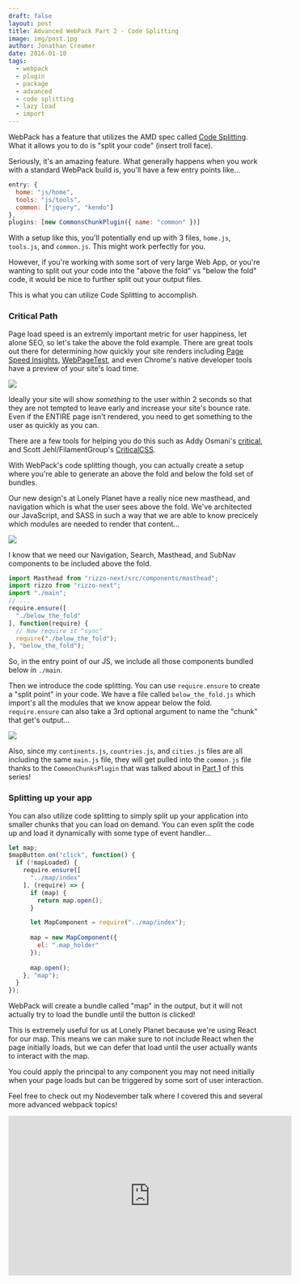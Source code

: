 ```yaml
---
draft: false
layout: post
title: Advanced WebPack Part 2 - Code Splitting
image: img/post.jpg
author: Jonathan Creamer
date: 2016-01-10
tags: 
  - webpack
  - plugin
  - package
  - advanced
  - code splitting
  - lazy load
  - import
---
```


WebPack has a feature that utilizes the AMD spec called [Code Splitting](https://webpack.github.io/docs/code-splitting.html). What it allows you to do is "split your code" (insert troll face).

Seriously, it's an amazing feature. What generally happens when you work with a standard WebPack build is, you'll have a few entry points like...

```js
entry: {
  home: "js/home",
  tools: "js/tools",
  common: ["jquery", "kendo"]
},
plugins: [new CommonsChunkPlugin({ name: "common" })]
```

With a setup like this, you'll potentially end up with 3 files, `home.js`, `tools.js`, and `common.js`. This might work perfectly for you. 

However, if you're working with some sort of very large Web App, or you're wanting to split out your code into the "above the fold" vs "below the fold" code, it would be nice to further split out your output files.

This is what you can utilize Code Splitting to accomplish.

### Critical Path

Page load speed is an extremly important metric for user happiness, let alone SEO, so let's take the above the fold example. There are great tools out there for determining how quickly your site renders including [Page Speed Insights](https://developers.google.com/speed/pagespeed/insights/), [WebPageTest](webpagetest.org), and even Chrome's native developer tools have a preview of your site's load time.

![](http://d.pr/i/zYks+)

Ideally your site will show *something* to the user within 2 seconds so that they are not tempted to leave early and increase your site's bounce rate. Even if the ENTIRE page isn't rendered, you need to get something to the user as quickly as you can.

There are a few tools for helping you do this such as Addy Osmani's [critical](https://github.com/addyosmani/critical), and Scott Jehl/FilamentGroup's [CriticalCSS](https://github.com/filamentgroup/criticalCSS).

With WebPack's code splitting though, you can actually create a setup where you're able to generate an above the fold and below the fold set of bundles.

Our new design's at Lonely Planet have a really nice new masthead, and navigation which is what the user sees above the fold. We've architected our JavaScript, and SASS in such a way that we are able to know precicely which modules are needed to render that content...

![](http://d.pr/i/133ur+)

I know that we need our Navigation, Search, Masthead, and SubNav components to be included above the fold.

```js
import Masthead from "rizzo-next/src/components/masthead";
import rizzo from "rizzo-next";
import "./main";
// ...
require.ensure([
  "./below_the_fold"
], function(require) {
  // Now require it "sync"
  require("./below_the_fold");
}, "below_the_fold");
```

So, in the entry point of our JS, we include all those components bundled below in `./main`.

Then we introduce the code splitting. You can use `require.ensure` to create a "split point" in your code. We have a file called `below_the_fold.js` which import's all the modules that we know appear below the fold. `require.ensure` can also take a 3rd optional argument to name the "chunk" that get's output...

![](http://d.pr/i/1lkRC+)

Also, since my `continents.js`, `countries.js`, and `cities.js` files are all including the same `main.js` file, they will get pulled into the `common.js` file thanks to the `CommonChunksPlugin` that was talked about in [Part 1](http://jonathancreamer.com/advanced-webpack-part-1-the-commonschunk-plugin/) of this series! 

### Splitting up your app
You can also utilize code splitting to simply split up your application into smaller chunks that you can load on demand. You can even split the code up and load it dynamically with some type of event handler...

```js
let map;
$mapButton.on("click", function() {
  if (!mapLoaded) {
    require.ensure([
      "../map/index"
    ], (require) => {
      if (map) {
        return map.open();
      }

      let MapComponent = require("../map/index");
      
      map = new MapComponent({
        el: ".map_holder"
      });
      
      map.open();
    }, "map");
  }
});
```

WebPack will create a bundle called "map" in the output, but it will not actually try to load the bundle until the button is clicked!

This is extremely useful for us at Lonely Planet because we're using React for our map. This means we can make sure to not include React when the page initially loads, but we can defer that load until the user actually wants to interact with the map.

You could apply the principal to any component you may not need initially when your page loads but can be triggered by some sort of user interaction.

Feel free to check out my Nodevember talk where I covered this and several more advanced webpack topics!

<iframe width="560" height="315" src="https://www.youtube.com/embed/MzVFrIAwwS8" frameborder="0" allowfullscreen></iframe>
